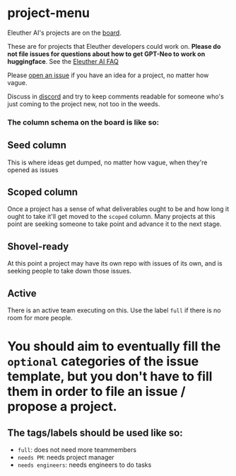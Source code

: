 # project-menu

Eleuther AI's projects are on the [board](https://github.com/EleutherAI/project-menu/projects/1). 

These are for projects that Eleuther developers could work on. **Please do not file issues for questions about how to get GPT-Neo to work on huggingface**. See the [Eleuther AI FAQ](https://www.eleuther.ai/faq/)

Please [open an issue](https://github.com/EleutherAI/project-menu/issues/new?assignees=&labels=seed&template=project.md) if you have an idea for a project, no matter how vague. 

Discuss in [discord](eleuther.ai) and try to keep comments readable for someone who's just coming to the project new, not too in the weeds. 

### The column schema on the board is like so: 

## Seed column

This is where ideas get dumped, no matter how vague, when they're opened as issues

## Scoped column

Once a project has a sense of what deliverables ought to be and how long it ought to take it'll get moved to the `scoped` column. Many projects at this point are seeking someone to take point and advance it to the next stage.

## Shovel-ready

At this point a project may have its own repo with issues of its own, and is seeking people to take down those issues.

## Active

There is an active team executing on this. Use the label `full` if there is no room for more people.

# You should aim to eventually fill the `optional` categories of the issue template, but you don't have to fill them in order to file an issue / propose a project. 

## The tags/labels should be used like so: 

- `full`: does not need more teammembers
- `needs PM`: needs project manager
- `needs engineers`: needs engineers to do tasks
